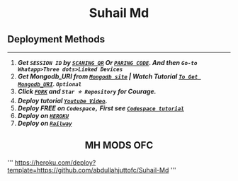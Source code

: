  <h1 align="center"> Suhail Md </h1> 

## Deployment Methods
---
1.  ***Get `SESSION ID` by [`SCANING QR`](https://suhail-md-vtsf.onrender.com/) Or [`PARING CODE`](https://sohitechs.com/blog/18/#lin=SuhailMdPair). And then `Go-to Whatapp>Three dots>Linked Devices`***
2.  ***Get Mongodb_URI from [`Mongodb site`](https://www.mongodb.com/) | Watch Tutorial [`To Get Mongodb_URI`](https://youtu.be/6rnftFl0fAI). `Optional`***
3.  ***Click [`FORK`](https://github.com/abdullahjuttofc/Suhail-Md/fork) and `Star ⭐ Repository` for Courage.***
4.  ***Deploy tutorial [`Youtube Video`](https://youtu.be/6rnftFl0fAI).***
5.  ***Deploy FREE on `Codespace,` First see [`Codespace tutorial`](https://youtu.be/3NdJb6_1cJM)***
6.  ***Deploy on [`HEROKU`](https://heroku.com/deploy?template=https://github.com/abdullahjuttofc/Suhail-Md)***
7.  ***Deploy on [`Railway`](https://railway.app/template/GZOvIe?referralCode=wVDLrh)***


<h2 align="center"> MH MODS OFC
</h2>


'''
  https://heroku.com/deploy?template=https://github.com/abdullahjuttofc/Suhail-Md
'''
